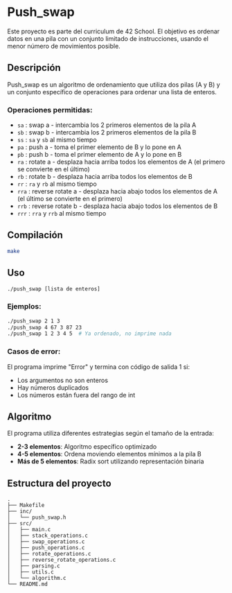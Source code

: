 # Push_swap

Este proyecto es parte del curriculum de 42 School. El objetivo es ordenar datos en una pila con un conjunto limitado de instrucciones, usando el menor número de movimientos posible.

## Descripción

Push_swap es un algoritmo de ordenamiento que utiliza dos pilas (A y B) y un conjunto específico de operaciones para ordenar una lista de enteros.

### Operaciones permitidas:

- `sa` : swap a - intercambia los 2 primeros elementos de la pila A
- `sb` : swap b - intercambia los 2 primeros elementos de la pila B  
- `ss` : `sa` y `sb` al mismo tiempo
- `pa` : push a - toma el primer elemento de B y lo pone en A
- `pb` : push b - toma el primer elemento de A y lo pone en B
- `ra` : rotate a - desplaza hacia arriba todos los elementos de A (el primero se convierte en el último)
- `rb` : rotate b - desplaza hacia arriba todos los elementos de B
- `rr` : `ra` y `rb` al mismo tiempo
- `rra` : reverse rotate a - desplaza hacia abajo todos los elementos de A (el último se convierte en el primero)
- `rrb` : reverse rotate b - desplaza hacia abajo todos los elementos de B
- `rrr` : `rra` y `rrb` al mismo tiempo

## Compilación

```bash
make
```

## Uso

```bash
./push_swap [lista de enteros]
```

### Ejemplos:

```bash
./push_swap 2 1 3
./push_swap 4 67 3 87 23
./push_swap 1 2 3 4 5  # Ya ordenado, no imprime nada
```

### Casos de error:

El programa imprime "Error" y termina con código de salida 1 si:
- Los argumentos no son enteros
- Hay números duplicados
- Los números están fuera del rango de int

## Algoritmo

El programa utiliza diferentes estrategias según el tamaño de la entrada:

- **2-3 elementos**: Algoritmo específico optimizado
- **4-5 elementos**: Ordena moviendo elementos mínimos a la pila B
- **Más de 5 elementos**: Radix sort utilizando representación binaria

## Estructura del proyecto

```
.
├── Makefile
├── inc/
│   └── push_swap.h
├── src/
│   ├── main.c
│   ├── stack_operations.c
│   ├── swap_operations.c
│   ├── push_operations.c
│   ├── rotate_operations.c
│   ├── reverse_rotate_operations.c
│   ├── parsing.c
│   ├── utils.c
│   └── algorithm.c
└── README.md
``` 